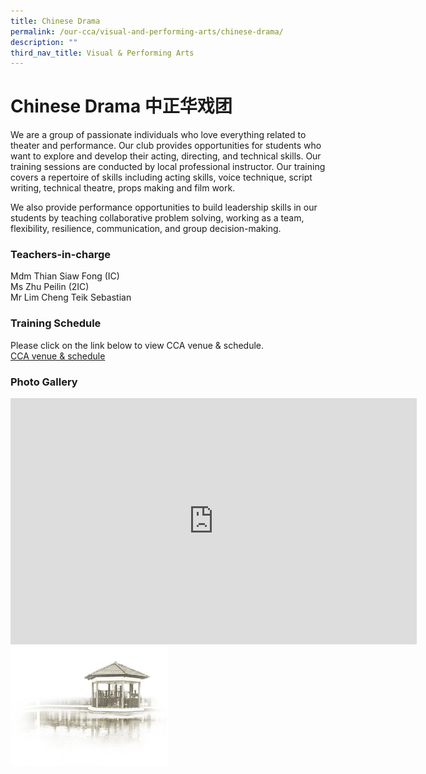 ```yaml
---
title: Chinese Drama
permalink: /our-cca/visual-and-performing-arts/chinese-drama/
description: ""
third_nav_title: Visual & Performing Arts
---
```

# **Chinese Drama 中正华戏团**
We are a group of passionate individuals who love everything related to theater and performance. Our club provides opportunities for students who want to explore and develop their acting, directing, and technical skills. Our training sessions are conducted by local professional instructor. Our training covers a repertoire of skills including acting skills, voice technique, script writing, technical theatre, props making and film work.&nbsp;

We also provide performance opportunities to build leadership skills in our students by teaching collaborative problem solving, working as a team, flexibility, resilience, communication, and group decision-making.
  

### Teachers-in-charge
Mdm Thian Siaw Fong (IC)   
Ms Zhu Peilin (2IC)<br>
Mr Lim Cheng Teik Sebastian

### Training Schedule
Please click on the link below to view CCA venue &amp; schedule.&nbsp;  
[CCA venue &amp; schedule](/our-cca/cca/cca-venue-schedule/)

### Photo Gallery

<iframe allowfullscreen="true" height="394" width="650" frameborder="0" src="https://docs.google.com/presentation/d/e/2PACX-1vS-LeDZKtAAUcOdyyRv84pUprHgl6pLcj_Wy9iGjomGbOtrZuKYUN3khI5pEocnLrdYywynytBjSdGv/embed?start=true&amp;loop=true&amp;delayms=5000"></iframe>

<img style="width:50%" src="/images/pavilion.png">